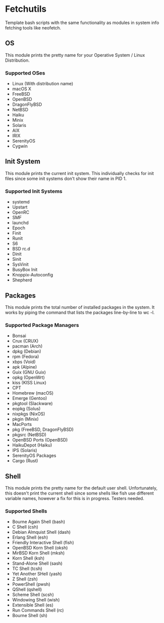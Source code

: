 # Fetchutils

Template bash scripts with the same functionality as modules in system info fetching tools like neofetch.

## OS

This module prints the pretty name for your Operative System / Linux Distribution.

### Supported OSes

- Linux (With distribution name)
- macOS X
- FreeBSD
- OpenBSD
- DragonFlyBSD
- NetBSD
- Haiku
- Minix
- Solaris
- AIX
- IRIX
- SerenityOS
- Cygwin

## Init System

This module prints the current init system. This individually checks for init files since some init systems don't show their name in PID 1. 

### Supported Init Systems

- systemd
- Upstart
- OpenRC
- SMF
- launchd
- Epoch
- Finit
- Runit
- S6
- BSD rc.d
- Dinit
- Sinit
- SysVinit
- BusyBox Init
- Knoppix-Autoconfig
- Shepherd

## Packages

This module prints the total number of installed packages in the system. It works by piping the command that lists the packages line-by-line to wc -l.

### Supported Package Managers

- Bonsai
- Crux (CRUX)
- pacman (Arch)
- dpkg (Debian)
- rpm (Fedora)
- xbps (Void)
- apk (Alpine)
- Guix (GNU Guix)
- opkg (OpenWrt)
- kiss (KISS Linux)
- CPT
- Homebrew (macOS)
- Emerge (Gentoo)
- pkgtool (Slackware)
- eopkg (Solus)
- nixpkgs (NixOS)
- pkgin (Minix)
- MacPorts
- pkg (FreeBSD, DragonFlyBSD)
- pkgsrc (NetBSD)
- OpenBSD Ports (OpenBSD)
- HaikuDepot (Haiku)
- IPS (Solaris)
- SerenityOS Packages
- Cargo (Rust)

## Shell

This module prints the pretty name for the default user shell. Unfortunately, this doesn't print the current shell since some shells like fish use different variable names, however a fix for this is in progress. Testers needed.


### Supported Shells

- Bourne Again Shell (bash)
- C Shell (csh)
- Debian Almquist Shell (dash)
- Erlang Shell (esh)
- Friendly Interactive Shell (fish)
- OpenBSD Korn Shell (oksh)
- MirBSD Korn Shell (mksh)
- Korn Shell (ksh)
- Stand-Alone Shell (sash)
- TC Shell (tcsh)
- Yet Another SHell (yash)
- Z Shell (zsh)
- PowerShell (pwsh)
- QShell (qshell)
- Scheme Shell (scsh)
- Windowing Shell (wish)
- Extensible Shell (es)
- Run Commands Shell (rc)
- Bourne Shell (sh)
